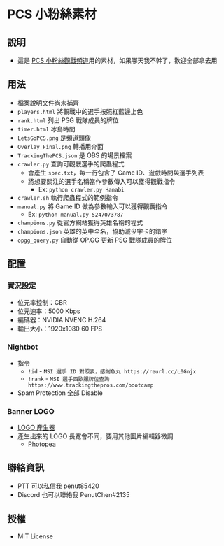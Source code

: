 # PCS 小粉絲素材

## 說明
+ 這是 [PCS 小粉絲觀戰頻道](https://twitch.tv/pcs_fan/)用的素材，如果哪天我不幹了，歡迎全部拿去用

## 用法
+ 檔案說明文件尚未補齊
+ `players.html` 將觀戰中的選手按照紅藍邊上色
+ `rank.html` 列出 PSG 戰隊成員的牌位
+ `timer.html` 冰島時間
+ `LetsGoPCS.png` 是頻道頭像
+ `Overlay_Final.png` 轉播用介面
+ `TrackingThePCS.json` 是 OBS 的場景檔案
+ `crawler.py` 查詢可觀戰選手的爬蟲程式
    + 會產生 `spec.txt`，每一行包含了 Game ID、遊戲時間與選手列表
    + 將想要關注的選手名稱當作參數傳入可以獲得觀戰指令
        + Ex: `python crawler.py Hanabi`
+ `crawler.sh` 執行爬蟲程式的範例指令
+ `manual.py` 將 Game ID 做為參數輸入可以獲得觀戰指令
    + Ex: `python manual.py 5247073787`
+ `champions.py` 從官方網站獲得英雄名稱的程式
+ `champions.json` 英雄的英中全名，協助減少字卡的錯字
+ `opgg_query.py` 自動從 OP.GG 更新 PSG 戰隊成員的牌位

## 配置
### 實況設定
+ 位元率控制：CBR
+ 位元速率：5000 Kbps
+ 編碼器：NVIDIA NVENC H.264
+ 輸出大小：1920x1080 60 FPS

### Nightbot
+ 指令
    + `!id` - `MSI 選手 ID 對照表，感謝魚丸 https://reurl.cc/L0Gnjx`
    + `!rank` - `MSI 選手西歐服牌位查詢 https://www.trackingthepros.com/bootcamp`
+ Spam Protection 全部 Disable

### Banner LOGO
+ [LOGO 產生器](https://cooltext.com/Edit-Logo?LogoId=3831589600)
+ 產生出來的 LOGO 長寬會不同，要用其他圖片編輯器微調
    + [Photopea](https://www.photopea.com/)

## 聯絡資訊
+ PTT 可以私信我 penut85420
+ Discord 也可以聯絡我 PenutChen#2135

## 授權
+ MIT License

